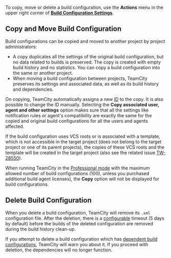 [//]: # (title: Copy, Move, Delete Build Configuration)
[//]: # (auxiliary-id: Copy, Move, Delete Build Configuration)

To copy, move or delete a build configuration, use the __Actions__ menu in the upper right corner of __[Build Configuration Settings](creating-and-editing-build-configurations.md#Configuring+Settings)__.

## Copy and Move Build Configuration

Build configurations can be copied and moved to another project by project administrators:
* A copy duplicates all the settings of the original build configuration, but no data related to builds is preserved. The copy is created with empty build history and no statistics. You can copy a build configuration into the same or another project.
* When moving a build configuration between projects, TeamCity preserves its settings and associated data, as well as its build history and dependencies.

On copying, TeamCity automatically assigns a new [ID](configuring-general-settings.md#build-configuration-id) to the copy. It is also possible to change the ID manually. Selecting the __Copy associated user, agent and other settings__ option makes sure that all the settings like notification rules or agent's compatibility are exactly the same for the copied and original build configurations for all the users and agents affected.

If the build configuration uses VCS roots or is associated with a template, which is not accessible in the target project (does not belong to the target project or one of its parent projects), the copies of these VCS roots and the template will be created in the target project (also see the related issue [TW-28550](http://youtrack.jetbrains.com/issue/TW-28550)).

<note product="tc">

When running TeamCity in the [Professional mode](licensing-policy.md#Licensing+Overview) with the maximum allowed number of build configurations (100), unless you purchased additional build agent licenses), the __Copy__ option will not be displayed for build configurations.
</note>

## Delete Build Configuration

When you delete a build configuration, TeamCity will remove its `.xml` configuration file. After the deletion, there is a [configurable](clean-up.md#Deleted+Build+Configurations+Clean-up) timeout (5 days by default) before the builds of the deleted configuration are removed during the build history clean-up.

If you attempt to delete a build configuration which has [dependent build configurations](dependent-build.md), TeamCity will warn you about it. If you proceed with deletion, the dependencies will no longer function.